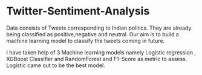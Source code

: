 # Twitter-Sentiment-Analysis

Data consists of Tweets corresponding to Indian politics. They are already being classified as positive,negative and neutral. 
Our aim is to build a machine learning model to classify the tweets coming in future.

I have taken help of 3 Machine learning models namely Logistic regression , XGBoost Classifier and RandomForest and F1-Score as metric to assess.
Logistic came out to be the best model.
